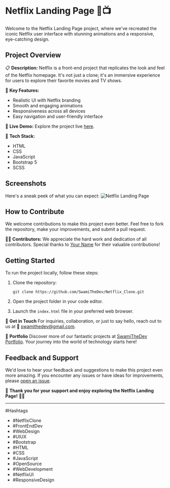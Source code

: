 # Netflix Landing Page 🍿📺

Welcome to the Netflix Landing Page project, where we've recreated the iconic Netflix user interface with stunning animations and a responsive, eye-catching design.

## Project Overview

📋 **Description:** Netflix is a front-end project that replicates the look and feel of the Netflix homepage. It's not just a clone; it's an immersive experience for users to explore their favorite movies and TV shows.

🌟 **Key Features:**
- Realistic UI with Netflix branding
- Smooth and engaging animations
- Responsiveness across all devices
- Easy navigation and user-friendly interface

🚀 **Live Demo:** Explore the project live [here](https://netflix-clone-swamithedev.vercel.app/).

🔧 **Tech Stack:**
- HTML
- CSS
- JavaScript
- Bootstrap 5
- SCSS

## Screenshots

Here's a sneak peek of what you can expect:
![Netflix Landing Page](insert_screenshot_url_here)

## How to Contribute

We welcome contributions to make this project even better. Feel free to fork the repository, make your improvements, and submit a pull request.

👨‍💻 **Contributors:** We appreciate the hard work and dedication of all contributors. Special thanks to [Your Name](https://github.com/YourGitHubUsername) for their valuable contributions!

## Getting Started

To run the project locally, follow these steps:

1. Clone the repository:
   ```
   git clone https://github.com/SwamiTheDev/Netflix_Clone.git
   ```
2. Open the project folder in your code editor.

3. Launch the `index.html` file in your preferred web browser.

📧 **Get in Touch**
For inquiries, collaboration, or just to say hello, reach out to us at 📩 swamithedev@gmail.com.

🌟 **Portfolio**
Discover more of our fantastic projects at [SwamiTheDev Portfolio](https://swamithedev.vercel.app). Your journey into the world of technology starts here!

## Feedback and Support

We'd love to hear your feedback and suggestions to make this project even more amazing. If you encounter any issues or have ideas for improvements, please [open an issue](https://github.com/SwamiTheDev/Netflix_Clone/issues).

🙏 **Thank you for your support and enjoy exploring the Netflix Landing Page!** 🍿🎉

---

#Hashtags
- #NetflixClone
- #FrontEndDev
- #WebDesign
- #UIUX
- #Bootstrap
- #HTML
- #CSS
- #JavaScript
- #OpenSource
- #WebDevelopment
- #NetflixUI
- #ResponsiveDesign
